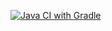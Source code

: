 [![Java CI with Gradle](https://github.com/SvetlanaChistyakova1656/Bank1/actions/workflows/gradle.yml/badge.svg)](https://github.com/SvetlanaChistyakova1656/Bank1/actions/workflows/gradle.yml)
